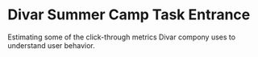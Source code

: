 # Divar Summer Camp Task Entrance
Estimating some of the click-through metrics Divar compony uses to understand user behavior.
